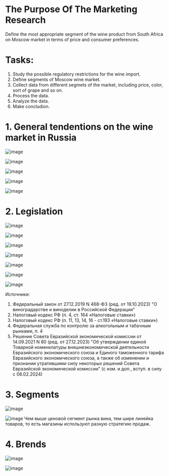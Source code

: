# The Purpose Of The Marketing Research
Define the most appropriate segment of the wine product from South Africa on Moscow market  in terms of price and consumer preferences.

# Tasks:
1. Study the possible regulatory restrictions for the wine import.
2. Define segments of Moscow wine market.
3. Collect data from different segmets of the market, including price, color, sort of grape and so on.
4. Process the data.
5. Analyze the data.
6. Make concludion.

# 1. General tendentions on the wine market in Russia

![image](https://github.com/SergeyHSE/MarketingResearch.github.io/assets/139458161/72c270f3-8809-42bf-ae47-3b5caafd61ad)

![image](https://github.com/SergeyHSE/MarketingResearch.github.io/assets/139458161/5b47c51f-53d1-4dc9-a667-9022ac3deaf7)

![image](https://github.com/SergeyHSE/MarketingResearch.github.io/assets/139458161/9d356359-22fe-4dfe-832a-cb8ea6ad17e5)

![image](https://github.com/SergeyHSE/MarketingResearch.github.io/assets/139458161/39773876-d265-4180-a1e3-3a9dccfa211b)

![image](https://github.com/SergeyHSE/MarketingResearch.github.io/assets/139458161/b7c0165f-341f-4940-b86f-aad76d4bd253)

# 2. Legislation

![image](https://github.com/SergeyHSE/MarketingResearch.github.io/assets/139458161/2b0ef8a3-683c-4208-a4f4-a4ca538f9591)

![image](https://github.com/SergeyHSE/MarketingResearch.github.io/assets/139458161/10516eb9-5b16-4d09-bca0-6a239accb572)

![image](https://github.com/SergeyHSE/MarketingResearch.github.io/assets/139458161/91ea948c-38b2-4a26-955b-f534801e51a9)

![image](https://github.com/SergeyHSE/MarketingResearch.github.io/assets/139458161/0ff9c57e-0870-4f45-9e7e-e06bd2ae09dd)

![image](https://github.com/SergeyHSE/MarketingResearch.github.io/assets/139458161/664b541e-28d6-4404-a3c0-1ac9203b9ba1)

![image](https://github.com/SergeyHSE/MarketingResearch.github.io/assets/139458161/4edd0596-4261-41db-a6f2-e521084a95f3)

![image](https://github.com/SergeyHSE/MarketingResearch.github.io/assets/139458161/d6c1e9e2-b607-4be2-a054-49876c3e0c34)

Источники:
1. Федеральный закон от 27.12.2019 N 468-ФЗ (ред. от 19.10.2023) "О виноградарстве и виноделии в Российской Федерации“ 
2. Налоговый кодекс РФ (п. 4, ст. 164 «Налоговые ставки»)
3. Налоговый кодекс РФ (п. 11, 13, 14, 16 - ст.193 «Налоговые ставки»)
4. Федеральная служба по контролю за алкогольным и табачным рынками, п. 4
5. Решение Совета Евразийской экономической комиссии от 14.09.2021 N 80 (ред. от 27.12.2023) "Об утверждении единой Товарной номенклатуры внешнеэкономической деятельности Евразийского экономического союза и Единого таможенного тарифа Евразийского экономического союза, а также об изменении и признании утратившими силу некоторых решений Совета Евразийской экономической комиссии" (с изм. и доп., вступ. в силу с 08.02.2024)

# 3. Segments

![image](https://github.com/SergeyHSE/MarketingResearch.github.io/assets/139458161/9bae380c-1f2a-4c29-b9db-58eaca16ec4c)

![image](https://github.com/SergeyHSE/MarketingResearch.github.io/assets/139458161/e3324032-c483-4b71-9246-0612c9aac368)
Чем выше ценовой сегмент рынка вина, тем шире линейка товаров, то есть магазины используют разную стратегию продаж.

# 4. Brends

![image](https://github.com/SergeyHSE/MarketingResearch.github.io/assets/139458161/4b62edd0-f8b4-427b-899f-74afa56c118f)

![image](https://github.com/SergeyHSE/MarketingResearch.github.io/assets/139458161/58a844de-0b6a-492d-a71b-28317c2d27ad)


